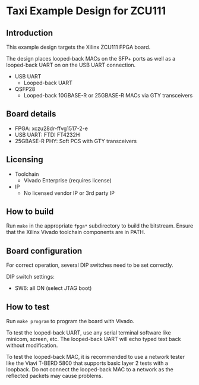# Taxi Example Design for ZCU111

## Introduction

This example design targets the Xilinx ZCU111 FPGA board.

The design places looped-back MACs on the SFP+ ports as well as a looped-back UART on on the USB UART connection.

*  USB UART
    *  Looped-back UART
*  QSFP28
    *  Looped-back 10GBASE-R or 25GBASE-R MACs via GTY transceivers

## Board details

*  FPGA: xczu28dr-ffvg1517-2-e
*  USB UART: FTDI FT4232H
*  25GBASE-R PHY: Soft PCS with GTY transceivers

## Licensing

*  Toolchain
    *  Vivado Enterprise (requires license)
*  IP
    *  No licensed vendor IP or 3rd party IP

## How to build

Run `make` in the appropriate `fpga*` subdirectory to build the bitstream.  Ensure that the Xilinx Vivado toolchain components are in PATH.

## Board configuration

For correct operation, several DIP switches need to be set correctly.

DIP switch settings:

*  SW6: all ON (select JTAG boot)

## How to test

Run `make program` to program the board with Vivado.

To test the looped-back UART, use any serial terminal software like minicom, screen, etc.  The looped-back UART will echo typed text back without modification.

To test the looped-back MAC, it is recommended to use a network tester like the Viavi T-BERD 5800 that supports basic layer 2 tests with a loopback.  Do not connect the looped-back MAC to a network as the reflected packets may cause problems.
